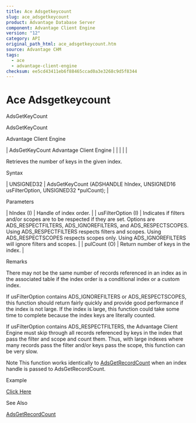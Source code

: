 ```yaml
---
title: Ace Adsgetkeycount
slug: ace_adsgetkeycount
product: Advantage Database Server
component: Advantage Client Engine
version: "12"
category: API
original_path_html: ace_adsgetkeycount.htm
source: Advantage CHM
tags:
  - ace
  - advantage-client-engine
checksum: ee5cd43411eb6f88465ccad0a3e3268c9d5f8344
---
```


# Ace Adsgetkeycount

AdsGetKeyCount

AdsGetKeyCount

Advantage Client Engine

| AdsGetKeyCount  Advantage Client Engine |  |  |  |  |

Retrieves the number of keys in the given index.

Syntax

| UNSIGNED32 | AdsGetKeyCount (ADSHANDLE hIndex,  UNSIGNED16 usFilterOption,  UNSIGNED32 \*pulCount); |

Parameters

| hIndex (I) | Handle of index order. |
| usFilterOption (I) | Indicates if filters and/or scopes are to be respected if they are set. Options are ADS\_RESPECTFILTERS, ADS\_IGNOREFILTERS, and ADS\_RESPECTSCOPES. Using ADS\_RESPECTFILTERS respects filters and scopes. Using ADS\_RESPECTSCOPES respects scopes only. Using ADS\_IGNOREFILTERS will ignore filters and scopes. |
| pulCount (O) | Return number of keys in the index. |

Remarks

There may not be the same number of records referenced in an index as in the associated table if the index order is a conditional index or a custom index.

If usFilterOption contains ADS\_IGNOREFILTERS or ADS\_RESPECTSCOPES, this function should return fairly quickly and provide good performance if the index is not large. If the index is large, this function could take some time to complete because the index keys are literally counted.

If usFilterOption contains ADS\_RESPECTFILTERS, the Advantage Client Engine must skip through all records referenced by keys in the index that pass the filter and scope and count them. Thus, with large indexes where many records pass the filter and/or keys pass the scope, this function can be very slow.

Note This function works identically to [AdsGetRecordCount](ace_adsgetrecordcount.md) when an index handle is passed to AdsGetRecordCount.

Example

[Click Here](ace_examples.md#adsgetkeycountexample)

See Also

[AdsGetRecordCount](ace_adsgetrecordcount.md)
